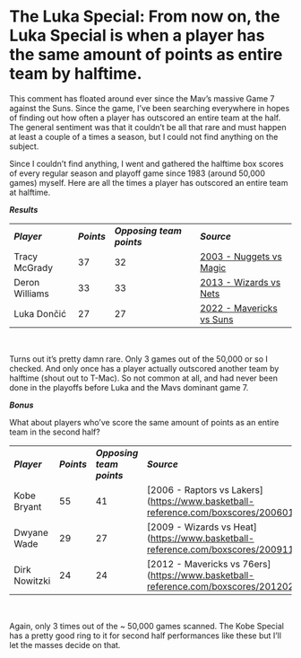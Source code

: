 <h1> The Luka Special: From now on, the Luka Special is when a player has the same amount of points as entire team by halftime. </h1>

This comment has floated around ever since the Mav’s massive Game 7 against the Suns. Since the game, I’ve been searching everywhere in hopes of finding out how often a player has outscored an entire team at the half. The general sentiment was that it couldn’t be all that rare and must happen at least a couple of a times a season, but I could not find anything on the subject. 
&nbsp;
&nbsp;

Since I couldn’t find anything, I went and gathered the halftime box scores of every regular season and playoff game since 1983 (around 50,000 games) myself. Here are all the times a player has outscored an entire team at halftime. 
&nbsp;
&nbsp;
  
***Results*** 

|||||
|:-----------|:------------|:------------|:------------|
| ***Player*** | ***Points*** | ***Opposing team points*** |  ***Source*** | 
| Tracy McGrady | 37 | 32 | [2003 - Nuggets vs Magic](https://www.basketball-reference.com/boxscores/200303090ORL.html) 
| Deron Williams | 33 | 33 | [2013 - Wizards vs Nets](https://www.basketball-reference.com/boxscores/201303080BRK.html) 
| Luka Dončić | 27 | 27 | [2022 - Mavericks vs Suns](https://www.basketball-reference.com/boxscores/202205150PHO.html)
&nbsp;

Turns out it’s pretty damn rare. Only 3 games out of the 50,000 or so I checked. And only once has a player actually outscored another team by halftime (shout out to T-Mac). So not common at all, and had never been done in the playoffs before Luka and the Mavs dominant game 7. 
&nbsp;
&nbsp;

***Bonus*** 

What about players who’ve score the same amount of points as an entire team in the second half? 

|||||
|:-----------|:------------|:------------|:------------|
| ***Player*** | ***Points*** | ***Opposing team points*** |  ***Source*** | 
| Kobe Bryant | 55 | 41 | [2006 - Raptors vs Lakers] (https://www.basketball-reference.com/boxscores/200601220LAL.html) 
| Dwyane Wade | 29 | 27 | [2009 - Wizards vs Heat] (https://www.basketball-reference.com/boxscores/200911100MIA.html) 
| Dirk Nowitzki | 24 | 24 | [2012 - Mavericks vs 76ers] (https://www.basketball-reference.com/boxscores/201202170PHI.html)
&nbsp;

Again, only 3 times out of the ~ 50,000 games scanned. The Kobe Special has a pretty good ring to it for second half performances like these but I’ll let the masses decide on that.
 &nbsp;
